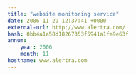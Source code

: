 ```yaml
---
title: "website monitoring service"
date: 2006-11-29 12:37:41 +0000
external-url: http://www.alertra.com/
hash: 0bb4a1a58d18267353f5941a1fe9e63f
annum:
    year: 2006
    month: 11
hostname: www.alertra.com
---
```



